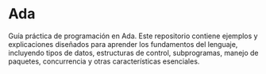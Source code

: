 # Ada
Guía práctica de programación en Ada. Este repositorio contiene ejemplos y explicaciones diseñados para aprender los fundamentos del lenguaje, incluyendo tipos de datos, estructuras de control, subprogramas, manejo de paquetes, concurrencia y otras características esenciales.
